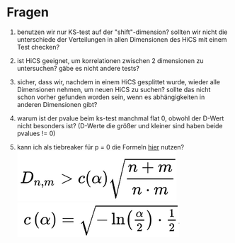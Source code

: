 # Fragen
1. benutzen wir nur KS-test auf der "shift"-dimension? sollten wir nicht die
unterschiede der Verteilungen in allen Dimensionen des HiCS mit einem Test checken?

2. ist HiCS geeignet, um korrelationen zwischen 2 dimensionen zu untersuchen?
gäbe es nicht andere tests?

3. sicher, dass wir, nachdem in einem HiCS gesplittet wurde, wieder alle
Dimensionen nehmen, um neuen HiCS zu suchen? sollte das nicht schon vorher
gefunden worden sein, wenn es abhängigkeiten in anderen Dimensionen gibt?

4. warum ist der pvalue beim ks-test manchmal flat 0, obwohl der D-Wert nicht
besonders ist? (D-Werte die größer und kleiner sind haben beide pvalues != 0)

5. kann ich als tiebreaker für p = 0 die Formeln
[hier](https://en.wikipedia.org/wiki/Kolmogorov%E2%80%93Smirnov_test) nutzen?\
![erste Formel](Formel01.png) ![zweite Formel](Formel02.png)